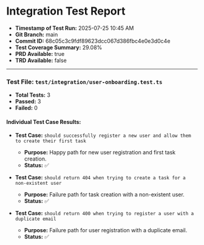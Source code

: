 # Integration Test Report

- **Timestamp of Test Run:** 2025-07-25 10:45 AM
- **Git Branch:** main
- **Commit ID:** 68c05c3c9fdf89623dcc067d386fbc4e0e3d0c4e
- **Test Coverage Summary:** 29.08%
- **PRD Available:** true
- **TRD Available:** false

---

### Test File: `test/integration/user-onboarding.test.ts`

- **Total Tests:** 3
- **Passed:** 3
- **Failed:** 0

#### Individual Test Case Results:

- **Test Case:** `should successfully register a new user and allow them to create their first task`
  - **Purpose:** Happy path for new user registration and first task creation.
  - **Status:** ✅

- **Test Case:** `should return 404 when trying to create a task for a non-existent user`
  - **Purpose:** Failure path for task creation with a non-existent user.
  - **Status:** ✅

- **Test Case:** `should return 400 when trying to register a user with a duplicate email`
  - **Purpose:** Failure path for user registration with a duplicate email.
  - **Status:** ✅